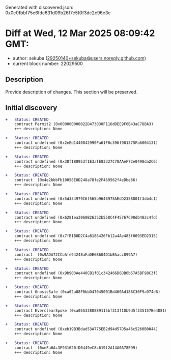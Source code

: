 Generated with discovered.json: 0x0c0fbbf75e6fdc631d09b26f7e5f0f3dc2c96e3e

# Diff at Wed, 12 Mar 2025 08:09:42 GMT:

- author: sekuba (<29250140+sekuba@users.noreply.github.com>)
- current block number: 22029500

## Description

Provide description of changes. This section will be preserved.

## Initial discovery

```diff
+   Status: CREATED
    contract Permit2 (0x000000000022D473030F116dDEE9F6B43aC78BA3)
    +++ description: None
```

```diff
+   Status: CREATED
    contract undefined (0x2eEd1440842990Fa61F0c396f981375Fa6004131)
    +++ description: None
```

```diff
+   Status: CREATED
    contract undefined (0x38f188953f1E3afE83327C78AAeF72e0498da2C6)
    +++ description: None
```

```diff
+   Status: CREATED
    contract  (0x4e2bbbFb10058E0D248a78fe2F469562f4eDbe66)
    +++ description: None
```

```diff
+   Status: CREATED
    contract undefined (0x5d334979C6f565b9646975AEdD2358D01f3db4c1)
    +++ description: None
```

```diff
+   Status: CREATED
    contract undefined (0x6281ea3060B26352b558C4F45767C90db482c4fd)
    +++ description: None
```

```diff
+   Status: CREATED
    contract undefined (0x7fB1B8D2C4a8186426Fb12a4Ae483f0093ED2315)
    +++ description: None
```

```diff
+   Status: CREATED
    contract  (0x9ADA72CCbAfe94248aFaDE6B604D1bEAacc899A7)
    +++ description: None
```

```diff
+   Status: CREATED
    contract undefined (0x9b903Ae440CB1f01c342466D6DB6b57A5BF98C3f)
    +++ description: None
```

```diff
+   Status: CREATED
    contract GnosisSafe (0xa02a88F0bbD47045001Bd460Ad186C30F9a974d6)
    +++ description: None
```

```diff
+   Status: CREATED
    contract EverclearSpoke (0xa05A3380889115bf313f1Db9d5f335157Be4D816)
    +++ description: None
```

```diff
+   Status: CREATED
    contract undefined (0xeb19B3Bdad53A775EB2d94d57D5a46c5260B0044)
    +++ description: None
```

```diff
+   Status: CREATED
    contract  (0xeFa6Ac3F931620fD0449eC8c619f2A14A0A78E99)
    +++ description: None
```
